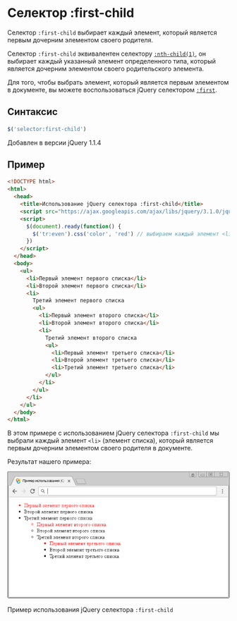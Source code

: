 # Селектор :first-child

Селектор `:first-child` выбирает каждый элемент, который является первым дочерним элементом своего родителя.

Селектор `:first-child` эквивалентен селектору [`:nth-child(1)`](<selector:nth-child().md>), он выбирает каждый указанный элемент определенного типа, который является дочерним элементом своего родительского элемента.

Для того, чтобы выбрать элемент, который является первым элементом в документе, вы можете воспользоваться jQuery селектором [`:first`](selector:first.md).

## Синтаксис

```js
$('selector:first-child')
```

Добавлен в версии jQuery 1.1.4

## Пример

```html
<!DOCTYPE html>
<html>
  <head>
    <title>Использование jQuery селектора :first-child</title>
    <script src="https://ajax.googleapis.com/ajax/libs/jquery/3.1.0/jquery.min.js"></script>
    <script>
      $(document).ready(function() {
        $('tr:even').css('color', 'red') // выбираем каждый элемент <li>, который является первым дочерним элементом своего родителя в документе
      })
    </script>
  </head>
  <body>
    <ul>
      <li>Первый элемент первого списка</li>
      <li>Второй элемент первого списка</li>
      <li>
        Третий элемент первого списка
        <ul>
          <li>Первый элемент второго списка</li>
          <li>Второй элемент второго списка</li>
          <li>
            Третий элемент второго списка
            <ul>
              <li>Первый элемент третьего списка</li>
              <li>Второй элемент третьего списка</li>
              <li>Третий элемент третьего списка</li>
            </ul>
          </li>
        </ul>
      </li>
    </ul>
  </body>
</html>
```

В этом примере с использованием jQuery селектора `:first-child` мы выбрали каждый элемент `<li>` (элемент списка), который является первым дочерним элементом своего родителя в документе.

Результат нашего примера:

![Пример использования jQuery селектора :first-child.](986.png)

Пример использования jQuery селектора `:first-child`
